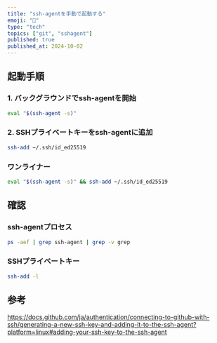 ```yaml
---
title: "ssh-agentを手動で起動する"
emoji: "🔑"
type: "tech"
topics: ["git", "sshagent"]
published: true
published_at: 2024-10-02
---
```


## 起動手順

### 1. バックグラウンドでssh-agentを開始

```bash
eval "$(ssh-agent -s)"
```

### 2. SSHプライベートキーをssh-agentに追加

```bash
ssh-add ~/.ssh/id_ed25519
```

### ワンライナー

```bash
eval "$(ssh-agent -s)" && ssh-add ~/.ssh/id_ed25519
```

## 確認

### ssh-agentプロセス

```bash
ps -aef | grep ssh-agent | grep -v grep
```

### SSHプライベートキー

```bash
ssh-add -l
```

## 参考

https://docs.github.com/ja/authentication/connecting-to-github-with-ssh/generating-a-new-ssh-key-and-adding-it-to-the-ssh-agent?platform=linux#adding-your-ssh-key-to-the-ssh-agent
